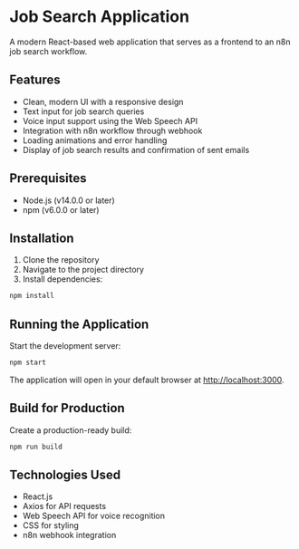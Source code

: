 # Job Search Application

A modern React-based web application that serves as a frontend to an n8n job search workflow.

## Features

- Clean, modern UI with a responsive design
- Text input for job search queries
- Voice input support using the Web Speech API
- Integration with n8n workflow through webhook
- Loading animations and error handling
- Display of job search results and confirmation of sent emails

## Prerequisites

- Node.js (v14.0.0 or later)
- npm (v6.0.0 or later)

## Installation

1. Clone the repository
2. Navigate to the project directory
3. Install dependencies:

```bash
npm install
```

## Running the Application

Start the development server:

```bash
npm start
```

The application will open in your default browser at [http://localhost:3000](http://localhost:3000).

## Build for Production

Create a production-ready build:

```bash
npm run build
```

## Technologies Used

- React.js
- Axios for API requests
- Web Speech API for voice recognition
- CSS for styling
- n8n webhook integration 